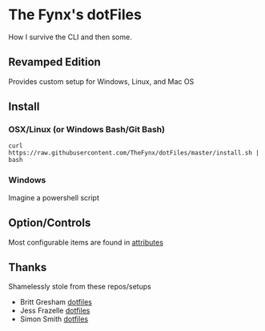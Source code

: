 # The Fynx's dotFiles

How I survive the CLI and then some.

## Revamped Edition
Provides custom setup for Windows, Linux, and Mac OS

## Install

### OSX/Linux (or Windows Bash/Git Bash)
`curl https://raw.githubusercontent.com/TheFynx/dotFiles/master/install.sh | bash`

### Windows
Imagine a powershell script

## Option/Controls
Most configurable items are found in [attributes](attributes/default.rb)

## Thanks
Shamelessly stole from these repos/setups

* Britt Gresham [dotfiles](https://github.com/demophoon/dotfiles)
* Jess Frazelle [dotfiles](https://github.com/jfrazelle/dotfiles)
* Simon Smith [dotfiles](https://github.com/simonsmith/dotfiles)
